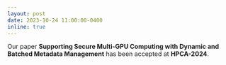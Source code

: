 ```yaml
---
layout: post
date: 2023-10-24 11:00:00-0400
inline: true
---
```


Our paper <strong>Supporting Secure Multi-GPU Computing with Dynamic and Batched Metadata Management</strong> has been accepted at <strong>HPCA-2024</strong>.